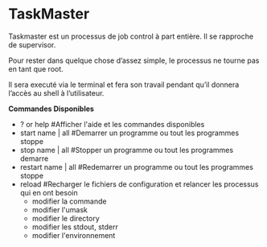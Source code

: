 # TaskMaster
Taskmaster est un processus de job control à part entière. Il se rapproche de supervisor.

Pour rester dans quelque chose d’assez simple, le processus ne  tourne pas en tant que root.

Il sera executé via le terminal et fera son travail pendant qu’il donnera l’accès au shell à l’utilisateur.

**Commandes Disponibles**

* ? or help #Afficher l'aide et les commandes disponibles
* start name | all #Demarrer un programme ou tout les programmes stoppe
* stop name | all #Stopper un programme ou tout les programmes demarre
* restart name | all #Redemarrer un programme ou tout les programmes stoppe
* reload #Recharger le fichiers de configuration et relancer les processus qui en ont besoin
  * modifier la commande
  * modifier l'umask
  * modifier le directory
  * modifier les stdout, stderr
  * modifier l'environnement